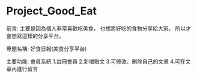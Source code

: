 # Project_Good_Eat
前言: 主要是因為個人非常喜歡吃美食， 也想將好吃的食物分享給大家， 所以才會想寫這樣的分享平台。

專題名稱: 好食日報(美食分享平台)

主要功能: 會員系統 1.註冊會員 2.新增貼文 3.可修改、刪除自己的文章 4.可在文章內進行留言
